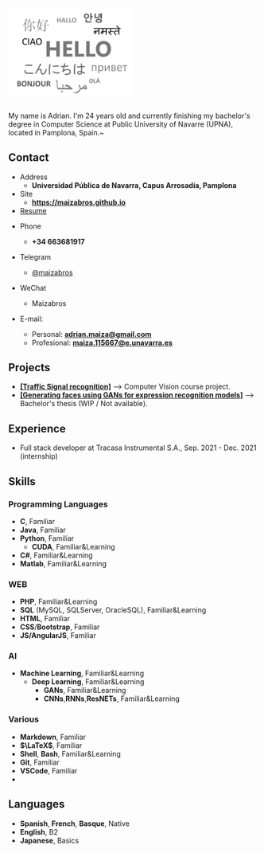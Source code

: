 # <img src=hello.png width=50%/>


My name is Adrian. I'm 24 years old and currently finishing my bachelor's degree in Computer Science at Public University of Navarre (UPNA), located in Pamplona, Spain.\~

<!-- .slide -->

## Contact

- Address
  - **Universidad Pública de Navarra, Capus Arrosadía, Pamplona**
- Site
  - **<https://maizabros.github.io>**
- [Resume](https://maizabros.github.io/resume/resume.pdf)

<!-- .slide vertical=true -->

- Phone
  - **+34 663681917**
- Telegram
  - [@maizabros](https://t.me/maizabros)

- WeChat
  - Maizabros

- E-mail:
  - Personal: **[adrian.maiza@gmail.com](mailto:adrian.maiza@gmail.com)**
  - Profesional: **[maiza.115667@e.unavarra.es](mailto:maiza.115667@e.unavarra.es)**

<!-- .slide -->

## Projects

<!-- .slide vertical=true -->

* [**[Traffic Signal recognition]**](https://github.com/maizabros/TrafficSignals) --> Computer Vision course project.
* [**[Generating faces using GANs for expression recognition models]**]() --> Bachelor's thesis (WIP / Not available). 

<!-- .slide -->

## Experience

- Full stack developer at Tracasa Instrumental S.A., Sep. 2021 - Dec. 2021 (internship)

<!-- .slide -->

## Skills

<!-- .slide vertical=true -->
### Programming Languages
- **C**, Familiar
- **Java**, Familiar
- **Python**, Familiar
  - **CUDA**, Familiar&Learning
- **C#**, Familiar&Learning
- **Matlab**, Familiar&Learning

<!-- .slide vertical=true -->
### WEB
- **PHP**, Familiar&Learning
- **SQL** (MySQL, SQLServer, OracleSQL), Familiar&Learning
- **HTML**, Familiar
- **CSS**/**Bootstrap**, Familiar
- **JS/AngularJS**, Familiar

<!-- .slide vertical=true -->
### AI
* **Machine Learning**, Familiar&Learning
  * **Deep Learning**, Familiar&Learning
    * **GANs**, Familiar&Learning
    * **CNNs**,**RNNs**,**ResNETs**, Familiar&Learning

<!-- .slide vertical=true -->
### Various
- **Markdown**, Familiar
- **$\LaTeX$**, Familiar
- **Shell**, **Bash**, Familiar&Learning
- **Git**, Familiar
- **VSCode**, Familiar
- 
<!-- .slide -->

## Languages

* **Spanish**, **French**, **Basque**, Native
* **English**, B2
* **Japanese**, Basics
